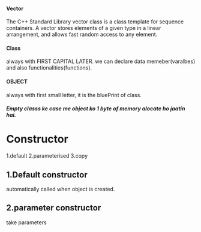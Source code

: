 #### Vector
The C++ Standard Library vector class is a class template for sequence containers. A vector stores elements of a given type in a linear arrangement, and allows fast random access to any element. 

#### Class
always with FIRST CAPITAL LATER.
we can declare data memeber(varalbes) and also functionalities(functions).

#### OBJECT
always with first small letter,
it is the bluePrint of class.

##### Empty classs ke case me object ko 1 byte of memory alocate ho jaatin hai.

# Constructor
1.default
2.parameterised
3.copy

## 1.Default constructor
automatically called when object is created.

## 2.parameter constructor
take parameters
